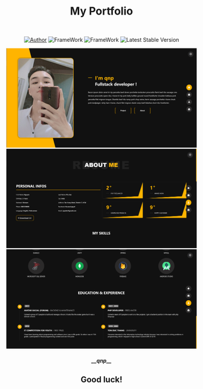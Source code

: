<div align="center">
    <h1><b>My Portfolio</b></h1><br/>
    <p align="center">
        <a href="https://facebook.com/100029121395944"><img src="https://img.shields.io/badge/Author-qnp-blue.svg" alt="Author"></a>
        <img src="https://img.shields.io/badge/React-20232A?style=for-the-badge&logo=react&logoColor=white" alt="FrameWork">
        <img src="https://img.shields.io/badge/Sass-CC6699?style=for-the-badge&logo=sass&logoColor=white" alt="FrameWork">
        <img src="https://img.shields.io/badge/Version-1.0.0-green.svg" alt="Latest Stable Version">
    </p>
    <img src="src/assets/projects/portfolio/portfolio-1.png" alt="demo">
    <img src="src/assets/projects/portfolio/portfolio-2.png" alt="demo">
    <img src="src/assets/projects/portfolio/portfolio-3.png" alt="demo">
    </br>
</div>

<h5 align="center">__qnp__</h5>
<h2 align="center">Good luck!</h3>